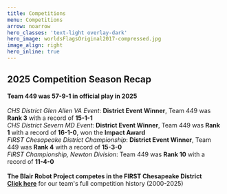 ```yaml
---
title: Competitions
menu: Competitions
arrow: noarrow
hero_classes: 'text-light overlay-dark'
hero_image: worldsFlagsOriginal2017-compressed.jpg
image_align: right
hero_inline: true
---
```


## **2025 Competition Season Recap**	
**Team 449 was 57-9-1 in official play in 2025** <br>
<br>
*CHS District Glen Allen VA Event*: **District Event Winner**, Team 449 was **Rank 3** with a record of **15-1-1**<br>
*CHS District Severn MD Event*: **District Event Winner**, Team 449 was **Rank 1** with a record of **16-1-0**, won the **Impact Award** <br>
*FIRST Chesapeake District Championship*:  **District Event Winner**, Team 449 was **Rank 4** with a record of **15-3-0**<br>
*FIRST Championship, Newton Division*: Team 449 was **Rank 10** with a record of **11-4-0** <br><br>
****The Blair Robot Project competes in the FIRST Chesapeake District**** <br>
**[Click here](https://www.thebluealliance.com/team/449)** for our team's full competition history (2000-2025)
